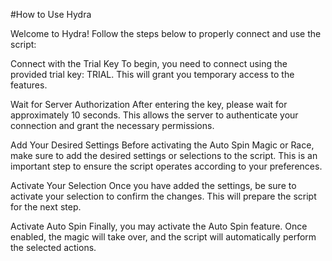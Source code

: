 
#How to Use Hydra 

Welcome to Hydra! Follow the steps below to properly connect and use the script:

Connect with the Trial Key
To begin, you need to connect using the provided trial key: TRIAL. This will grant you temporary access to the features.

Wait for Server Authorization
After entering the key, please wait for approximately 10 seconds. This allows the server to authenticate your connection and grant the necessary permissions.

Add Your Desired Settings
Before activating the Auto Spin Magic or Race, make sure to add the desired settings or selections to the script. This is an important step to ensure the script operates according to your preferences.

Activate Your Selection
Once you have added the settings, be sure to activate your selection to confirm the changes. This will prepare the script for the next step.

Activate Auto Spin
Finally, you may activate the Auto Spin feature. Once enabled, the magic will take over, and the script will automatically perform the selected actions.
